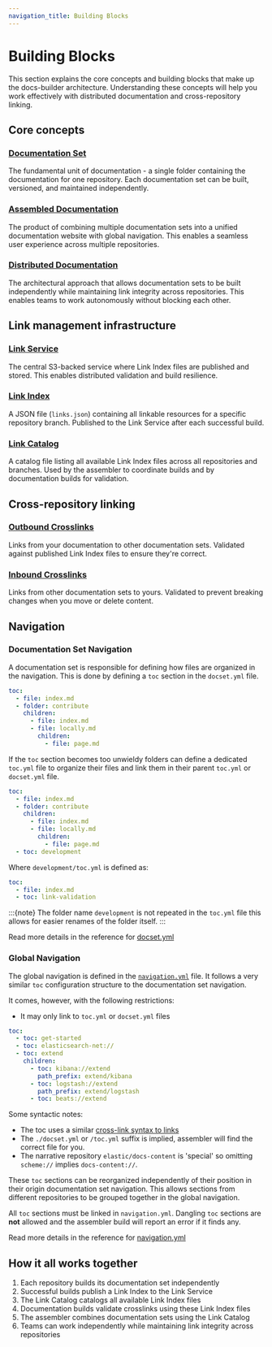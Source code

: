 ```yaml
---
navigation_title: Building Blocks
---
```


# Building Blocks

This section explains the core concepts and building blocks that make up the docs-builder architecture. Understanding these concepts will help you work effectively with distributed documentation and cross-repository linking.

## Core concepts

### [Documentation Set](documentation-set.md)

The fundamental unit of documentation - a single folder containing the documentation for one repository. Each documentation set can be built, versioned, and maintained independently.

### [Assembled Documentation](assembled-documentation.md)

The product of combining multiple documentation sets into a unified documentation website with global navigation. This enables a seamless user experience across multiple repositories.

### [Distributed Documentation](distributed-documentation.md)

The architectural approach that allows documentation sets to be built independently while maintaining link integrity across repositories. This enables teams to work autonomously without blocking each other.

## Link management infrastructure

### [Link Service](link-service.md)

The central S3-backed service where Link Index files are published and stored. This enables distributed validation and build resilience.

### [Link Index](link-index.md)

A JSON file (`links.json`) containing all linkable resources for a specific repository branch. Published to the Link Service after each successful build.

### [Link Catalog](link-catalog.md)

A catalog file listing all available Link Index files across all repositories and branches. Used by the assembler to coordinate builds and by documentation builds for validation.

## Cross-repository linking

### [Outbound Crosslinks](outbound-crosslinks.md)

Links from your documentation to other documentation sets. Validated against published Link Index files to ensure they're correct.

### [Inbound Crosslinks](inbound-crosslinks.md)

Links from other documentation sets to yours. Validated to prevent breaking changes when you move or delete content.

## Navigation

### Documentation Set Navigation

A documentation set is responsible for defining how files are organized in the navigation. This is done by defining a `toc` section in the `docset.yml` file.

```yaml
toc:
  - file: index.md
  - folder: contribute
    children:
      - file: index.md
      - file: locally.md
        children:
          - file: page.md
```

If the `toc` section becomes too unwieldy folders can define a dedicated `toc.yml` file to organize their files and link them in their parent `toc.yml` or `docset.yml` file. 

```yaml
toc:
  - file: index.md
  - folder: contribute
    children:
      - file: index.md
      - file: locally.md
        children:
          - file: page.md
  - toc: development
```

Where `development/toc.yml` is defined as:

```yaml
toc:
  - file: index.md 
  - toc: link-validation
```

:::{note}
The folder name `development` is not repeated in the `toc.yml` file this allows for easier renames of the folder itself.
:::

Read more details in the reference for [docset.yml](../configure/content-set/index.md)

### Global Navigation

The global navigation is defined in the [`navigation.yml`](../configure/site/navigation.md) file. It follows a very similar 
`toc` configuration structure to the documentation set navigation. 

It comes, however, with the following restrictions:

* It may only link to `toc.yml` or `docset.yml` files

```yaml
toc:
  - toc: get-started
  - toc: elasticsearch-net://
  - toc: extend
    children:
      - toc: kibana://extend
        path_prefix: extend/kibana
      - toc: logstash://extend
        path_prefix: extend/logstash
      - toc: beats://extend
```

Some syntactic notes:

* The toc uses a similar [cross-link syntax to links](../syntax/links.md)
* The `./docset.yml` or `/toc.yml` suffix is implied, assembler will find the correct file for you.
* The narrative repository `elastic/docs-content` is 'special' so omitting `scheme://` implies `docs-content://`.

These `toc` sections can be reorganized independently of their position in their origin documentation set navigation.
This allows sections from different repositories to be grouped together in the global navigation.

All `toc` sections must be linked in `navigation.yml`.
Dangling `toc` sections are **not** allowed and the assembler build will report an error if it finds any. 

Read more details in the reference for [navigation.yml](../configure/site/navigation.md)

## How it all works together

1. Each repository builds its documentation set independently
2. Successful builds publish a Link Index to the Link Service
3. The Link Catalog catalogs all available Link Index files
4. Documentation builds validate crosslinks using these Link Index files
5. The assembler combines documentation sets using the Link Catalog
6. Teams can work independently while maintaining link integrity across repositories
